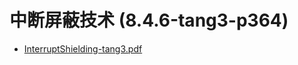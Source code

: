 
# 中断屏蔽技术 (8.4.6-tang3-p364)

- [InterruptShielding-tang3.pdf](assets/InterruptShielding-tang3.pdf)
